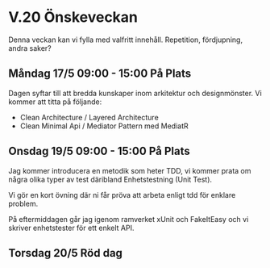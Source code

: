 # V.20 Önskeveckan

Denna veckan kan vi fylla med valfritt innehåll. Repetition, fördjupning, andra saker?

## Måndag 17/5 09:00 - 15:00 På Plats

Dagen syftar till att bredda kunskaper inom arkitektur och designmönster. Vi kommer att titta på följande:

* Clean Architecture / Layered Architecture
* Clean Minimal Api / Mediator Pattern med MediatR

## Onsdag 19/5 09:00 - 15:00 På Plats

Jag kommer introducera en metodik som heter TDD, vi kommer prata om några olika typer av test däribland Enhetstestning (Unit Test).

Vi gör en kort övning där ni får pröva att arbeta enligt tdd för enklare problem.

På eftermiddagen går jag igenom ramverket xUnit och FakeItEasy och vi skriver enhetstester för ett enkelt API.

## Torsdag 20/5 Röd dag